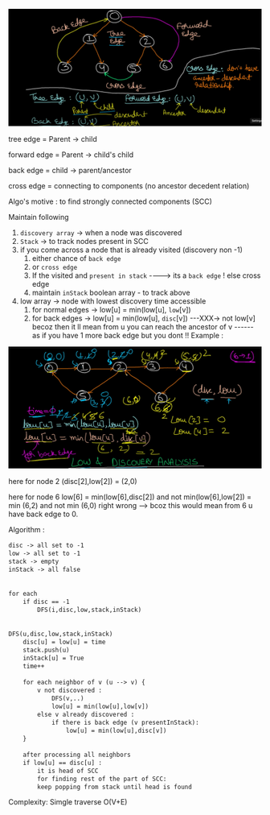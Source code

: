 ![img.png](img.png)

tree edge = Parent -> child

forward edge = Parent -> child's child

back edge = child -> parent/ancestor

cross edge = connecting to components (no ancestor decedent relation)

Algo's motive : to find strongly connected components (SCC)

Maintain following 

1. `discovery array` -> when a node was discovered
2. `Stack` -> to track nodes present in SCC
3. if you come across a node that is already visited (discovery non -1)
   1. either chance of `back edge` 
   2. or `cross edge`
   3. If the visited and `present in stack` ----> its a `back edge` ! else cross edge
   4. maintain `inStack` boolean array - to track above
4. low array -> node with lowest discovery time accessible
   1. for normal edges -> low[u] = min(low[u], `low`[v])
   2. for back edges -> low[u] = min(low[u], `disc`[v])
                                             ---XXX-> not low[v] becoz then it ll mean from u you can reach the ancestor of v 
                                             ------ as if you have 1 more back edge but you dont !!
   Example : 
   
![img_1.png](img_1.png)

here for node 2
    (disc[2],low[2]) = (2,0) 

here for node 6 
    low[6] = min(low[6],disc[2])  and not min(low[6],low[2]) 
           = min (6,2)         and not min (6,0)
                right                   wrong --> bcoz this would mean from 6 u have back edge to 0. 



Algorithm :
    
    disc -> all set to -1 
    low -> all set to -1
    stack -> empty
    inStack -> all false


    for each 
        if disc == -1 
            DFS(i,disc,low,stack,inStack)


    DFS(u,disc,low,stack,inStack)
        disc[u] = low[u] = time
        stack.push(u)
        inStack[u] = True
        time++
    
        for each neighbor of v (u --> v) { 
            v not discovered :
                DFS(v,..)
                low[u] = min(low[u],low[v])
            else v already discovered :
                if there is back edge (v presentInStack):
                    low[u] = min(low[u],disc[v])
        }
        
        after processing all neighbors 
        if low[u] == disc[u] :
            it is head of SCC
            for finding rest of the part of SCC:
            keep popping from stack until head is found 

Complexity:
    Simgle traverse 
    O(V+E)

